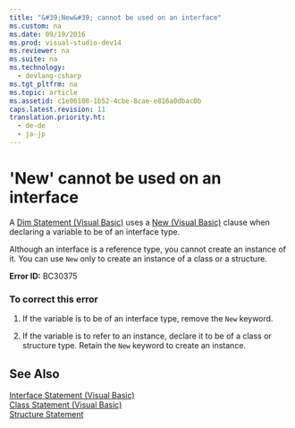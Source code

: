 ```yaml
---
title: "&#39;New&#39; cannot be used on an interface"
ms.custom: na
ms.date: 09/19/2016
ms.prod: visual-studio-dev14
ms.reviewer: na
ms.suite: na
ms.technology: 
  - devlang-csharp
ms.tgt_pltfrm: na
ms.topic: article
ms.assetid: c1e06108-1b52-4cbe-8cae-e816a0dbac0b
caps.latest.revision: 11
translation.priority.ht: 
  - de-de
  - ja-jp
---
```

# &#39;New&#39; cannot be used on an interface
A [Dim Statement (Visual Basic)](../Topic/Dim%20Statement%20\(Visual%20Basic\).md) uses a [New (Visual Basic)](../vs140/New-Operator--Visual-Basic-.md) clause when declaring a variable to be of an interface type.  
  
 Although an interface is a reference type, you cannot create an instance of it. You can use `New` only to create an instance of a class or a structure.  
  
 **Error ID:** BC30375  
  
### To correct this error  
  
1.  If the variable is to be of an interface type, remove the `New` keyword.  
  
2.  If the variable is to refer to an instance, declare it to be of a class or structure type. Retain the `New` keyword to create an instance.  
  
## See Also  
 [Interface Statement (Visual Basic)](../vs140/Interface-Statement--Visual-Basic-.md)   
 [Class Statement (Visual Basic)](../Topic/Class%20Statement%20\(Visual%20Basic\).md)   
 [Structure Statement](../Topic/Structure%20Statement.md)